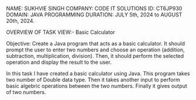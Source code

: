 NAME: SUKHVIE SINGH
COMPANY: CODE IT SOLUTIONS
ID: CT6JP930
DOMAIN: JAVA PROGRAMMING
DURATION:  JULY 5th, 2024 to AUGUST 20th, 2024.


OVERVIEW OF TASK VIEW:-
Basic Calculator

Objective:
Create a Java program that acts as a basic calculator. It should prompt the user to
enter two numbers and choose an operation (addition, subtraction, multiplication,
division). Then, it should perform the selected operation and display the result to the
user.

In this task I have created a basic calculator using Java. This program takes two number of Double data type. Then it takes another input to perform basic algebric operations between the two numbers. Finally it gives output of two numbers.
